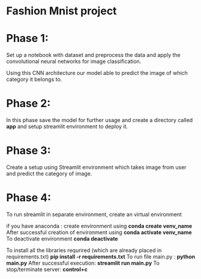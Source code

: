 # Fashion Mnist project 


# Phase 1: 
Set up a notebook with dataset and preprocess the data and apply the convolutional neural networks for image classification. 

Using this CNN architecture our model able to predict the image of which category it belongs to. 

# Phase 2: 

In this phase save the model for further usage and create a directory called **app** and setup streamlit environment to deploy it. 

# Phase 3: 

Create a setup using Streamlit environment which takes image from user and predict the category of image. 

# Phase 4: 

To run streamlit in separate environment, create an virtual environment

if you have anaconda : 
  create environment using  **conda create venv_name** 
After successful creation of environment using  **conda activate venv_name**
To deactivate environment **conda deactivate**

To install all the libraries requrired (which are already placed in requirements.txt)
**pip install -r requirements.txt**
To run file main.py : 
**python main.py**
After successful execution: 
**streamlit run main.py**
To stop/terminate server: 
**control+c**
